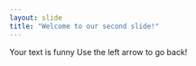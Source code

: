 ```yaml
---
layout: slide
title: "Welcome to our second slide!"
---
```

Your text is funny
Use the left arrow to go back!
